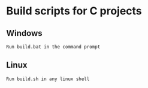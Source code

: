 # Build scripts for C projects

## Windows
    Run build.bat in the command prompt

## Linux
    Run build.sh in any linux shell
